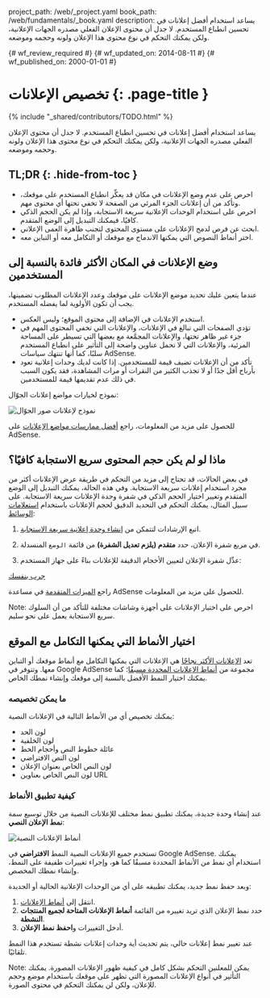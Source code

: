 project_path: /web/_project.yaml
book_path: /web/fundamentals/_book.yaml
description: يساعد استخدام أفضل إعلانات في تحسين انطباع المستخدم. لا جدل أن محتوى الإعلان الفعلي مصدره الجهات الإعلانية، ولكن يمكنك التحكم في نوع محتوى هذا الإعلان ولونه وحجمه وموضعه.

{# wf_review_required #}
{# wf_updated_on: 2014-08-11 #}
{# wf_published_on: 2000-01-01 #}

# تخصيص الإعلانات {: .page-title }

{% include "_shared/contributors/TODO.html" %}



يساعد استخدام أفضل إعلانات في تحسين انطباع المستخدم. لا جدل أن محتوى الإعلان الفعلي مصدره الجهات الإعلانية، ولكن يمكنك التحكم في نوع محتوى هذا الإعلان ولونه وحجمه وموضعه.


## TL;DR {: .hide-from-toc }
- احرص على عدم وضع الإعلانات في مكان قد يعكِّر انطباع المستخدم على موقعك، وتأكد من أن إعلانات الجزء المرئي من الصفحة لا تخفي تحتها أي محتوى مهم.
- احرص على استخدام الوحدات الإعلانية سريعة الاستجابة، وإذا لم يكن الحجم الذكي كافيًا، فيمكنك التبديل إلى الوضع المتقدم.
- ابحث عن فرص لدمج الإعلانات على مستوى المحتوى لتجنب ظاهرة العمى الإعلاني.
- اختر أنماط النصوص التي يمكنها الاندماج مع موقعك أو التكامل معه أو التباين معه.


## وضع الإعلانات في المكان الأكثر فائدة بالنسبة إلى المستخدمين

عندما يتعين عليك تحديد موضع الإعلانات على موقعك وعدد الإعلانات
المطلوب تضمينها، يجب أن تكون الأولوية لما يفضله المستخدم.

* استخدم الإعلانات في الإضافة إلى محتوى الموقع؛ وليس العكس.
* تؤدي الصفحات التي تبالغ في الإعلانات، والإعلانات التي تخفي المحتوى المهم في جزء غير ظاهر تحتها، والإعلانات المجمَّعة مع بعضها التي تسيطر على المساحة المرئية، والإعلانات التي لا تحمل عناوين واضحة إلى التأثير على انطباع المستخدم سلبًا، كما أنها تنتهك سياسات AdSense.
* تأكد من أن الإعلانات تضيف قيمة للمستخدمين. إذا كانت لديك وحدات إعلانية تعود بأرباح أقل جدًا أو لا تجذب الكثير من النقرات أو مرات المشاهدة، فقد يكون السبب في ذلك عدم تقديمها قيمة للمستخدمين.

نموذج لخيارات مواضع إعلانات الجوّال:

<img src="images/mobile_ads_placement.png" class="center" alt="نموذج لإعلانات صور الجوّال">

للحصول على مزيد من المعلومات، راجع
[أفضل ممارسات مواضع الإعلانات](https://support.google.com/adsense/answer/1282097) على AdSense.


## ماذا لو لم يكن حجم المحتوى سريع الاستجابة كافيًا؟
في بعض الحالات، قد تحتاج إلى مزيد من التحكم في طريقة عرض الإعلانات أكثر من مجرد استخدام إعلانات سريعة الاستجابة.  وفي هذه الحالة، يمكنك التبديل إلى الوضع المتقدم وتغيير اختيار الحجم الذكي في شفرة وحدة الإعلانات سريعة الاستجابة.
على سبيل المثال، يمكنك التحكم في التحديد الدقيق لحجم الإعلانات باستخدام [استعلامات الوسائط]({{site.fundamentals}}/layouts/rwd-fundamentals/use-media-queries.html):

1. اتبع الإرشادات لتتمكن من [إنشاء وحدة إعلانية سريعة الاستجابة]({{site.fundamentals}}/monetization/ads/include-ads.html#create-ad-units).
2. في مربع شفرة الإعلان، حدد <strong>متقدم (يلزم تعديل الشفرة)</strong> من قائمة `الوضع` المنسدلة.
3. عدِّل شفرة الإعلان لتعيين الأحجام الدقيقة للإعلانات بناءً على جهاز المستخدم:


    <ins class="adsbygoogle adslot_1"
        style="display:block;"
        data-ad-client="ca-pub-1234"
        data-ad-slot="5678"></ins>
    <script async src="//pagead2.googlesyndication.com/pagead/js/adsbygoogle.js"></script>
    <script>(adsbygoogle = window.adsbygoogle || []).push({});</script>
    

<a href="https://googlesamples.github.io/web-fundamentals/samples/../fundamentals/discovery-and-distribution/monetization/ads/customize.html">  جرب بنفسك</a>

راجع  [الميزات المتقدمة](https://support.google.com/adsense/answer/3543893) في مساعدة AdSense للحصول على مزيد من المعلومات.

<!-- TODO: Verify note type! -->
Note: احرص على اختبار الإعلانات على أجهزة وشاشات مختلفة للتأكد من أن السلوك سريع الاستجابة يعمل على نحو سليم.

## اختيار الأنماط التي يمكنها التكامل مع الموقع

تعد [الإعلانات الأكثر نجاحًا](https://support.google.com/adsense/answer/17957) هي الإعلانات التي يمكنها التكامل مع أنماط موقعك أو التباين معها. وتتوفر في Google AdSense مجموعة من [أنماط الإعلانات المحددة مسبقًا](https://support.google.com/adsense/answer/6002585)؛ كما يمكنك اختيار النمط الأفضل بالنسبة إلى موقعك وإنشاء نمطك الخاص.

### ما يمكن تخصيصه

يمكنك تخصيص أي من الأنماط التالية في الإعلانات النصية:

* لون الحد
* لون الخلفية
* عائلة خطوط النص وأحجام الخط
* لون النص الافتراضي
* لون النص الخاص بعنوان الإعلان
* لون النص الخاص بعناوين URL

### كيفية تطبيق الأنماط

عند إنشاء وحدة جديدة، يمكنك تطبيق نمط مختلف للإعلانات النصية من خلال توسيع سمة <strong>نمط الإعلان النصي</strong>:

<img src="images/customize.png" class="center" alt="أنماط الإعلانات النصية">

تستخدم جميع الإعلانات النصية النمط <strong>الافتراضي</strong> في Google AdSense.  يمكنك استخدام أي نمط من الأنماط المحددة مسبقًا كما هو، وإجراء تغييرات طفيفة على النمط، وإنشاء نمطك المخصص.

وبعد حفظ نمط جديد، يمكنك تطبيقه على أي من الوحدات الإعلانية الحالية أو
الجديدة:

1. انتقل إلى [أنماط الإعلانات](https://www.google.com/adsense/app#myads-springboard/view=AD_STYLES).
2. حدد نمط الإعلان الذي تريد تغييره من القائمة <strong>أنماط الإعلانات المتاحة لجميع المنتجات النشطة</strong>.
3. أدخل التغييرات و<strong>احفظ نمط الإعلان</strong>.

عند تغيير نمط إعلانات حالي، يتم تحديث أية وحدات إعلانات نشطة تستخدم هذا النمط تلقائيًا.

<!-- TODO: Verify note type! -->
Note: يمكن للمعلنين التحكم بشكل كامل في كيفية ظهور الإعلانات المصورة. يمكنك التأثير في أنواع الإعلانات المصورة التي تظهر على موقعك باستخدام موضع وحجم للإعلان، ولكن لن يمكنك التحكم في محتوى الصورة.
